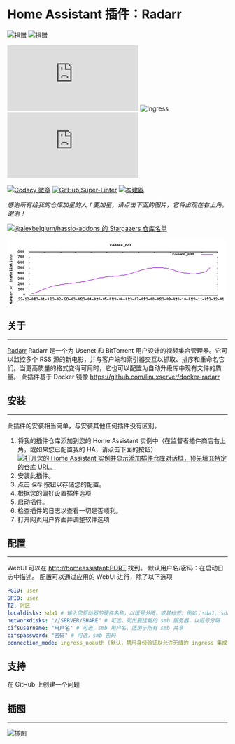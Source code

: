 # Home Assistant 插件：Radarr

[![捐赠][donation-badge]](https://www.buymeacoffee.com/alexbelgium)
[![捐赠][paypal-badge]](https://www.paypal.com/donate/?hosted_button_id=DZFULJZTP3UQA)

![版本](https://img.shields.io/badge/dynamic/json?label=版本&query=%24.version&url=https%3A%2F%2Fraw.githubusercontent.com%2Falexbelgium%2Fhassio-addons%2Fmaster%2Fradarr%2Fconfig.json)
![Ingress](https://img.shields.io/badge/dynamic/json?label=Ingress&query=%24.ingress&url=https%3A%2F%2Fraw.githubusercontent.com%2Falexbelgium%2Fhassio-addons%2Fmaster%2Fradarr%2Fconfig.json)
![架构](https://img.shields.io/badge/dynamic/json?color=success&label=架构&query=%24.arch&url=https%3A%2F%2Fraw.githubusercontent.com%2Falexbelgium%2Fhassio-addons%2Fmaster%2Fradarr%2Fconfig.json)

[![Codacy 徽章](https://app.codacy.com/project/badge/Grade/9c6cf10bdbba45ecb202d7f579b5be0e)](https://www.codacy.com/gh/alexbelgium/hassio-addons/dashboard?utm_source=github.com&utm_medium=referral&utm_content=alexbelgium/hassio-addons&utm_campaign=Badge_Grade)
[![GitHub Super-Linter](https://img.shields.io/github/actions/workflow/status/alexbelgium/hassio-addons/weekly-supelinter.yaml?label=Lint%20代码%20基准)](https://github.com/alexbelgium/hassio-addons/actions/workflows/weekly-supelinter.yaml)
[![构建器](https://img.shields.io/github/actions/workflow/status/alexbelgium/hassio-addons/onpush_builder.yaml?label=构建器)](https://github.com/alexbelgium/hassio-addons/actions/workflows/onpush_builder.yaml)

[donation-badge]: https://img.shields.io/badge/给我买一杯咖啡%20(没有%20Paypal)-%23d32f2f?logo=buy-me-a-coffee&style=flat&logoColor=white
[paypal-badge]: https://img.shields.io/badge/用%20Paypal%20给我买一杯咖啡-0070BA?logo=paypal&style=flat&logoColor=white

_感谢所有给我的仓库加星的人！要加星，请点击下面的图片，它将出现在右上角。谢谢！_

[![@alexbelgium/hassio-addons 的 Stargazers 仓库名单](https://raw.githubusercontent.com/alexbelgium/hassio-addons/master/.github/stars2.svg)](https://github.com/alexbelgium/hassio-addons/stargazers)

![下载演变](https://raw.githubusercontent.com/alexbelgium/hassio-addons/master/radarr/stats.png)

## 关于

---

[Radarr](https://radarr.video/) Radarr 是一个为 Usenet 和 BitTorrent 用户设计的视频集合管理器。它可以监控多个 RSS 源的新电影，并与客户端和索引器交互以抓取、排序和重命名它们。当更高质量的格式变得可用时，它也可以配置为自动升级库中现有文件的质量。
此插件基于 Docker 镜像 https://github.com/linuxserver/docker-radarr

## 安装

---

此插件的安装相当简单，与安装其他任何插件没有区别。

1. 将我的插件仓库添加到您的 Home Assistant 实例中（在监督者插件商店右上角，或如果您已配置我的 HA，请点击下面的按钮）
   [![打开您的 Home Assistant 实例并显示添加插件仓库对话框，预先填充特定的仓库 URL。](https://my.home-assistant.io/badges/supervisor_add_addon_repository.svg)](https://my.home-assistant.io/redirect/supervisor_add_addon_repository/?repository_url=https%3A%2F%2Fgithub.com%2Falexbelgium%2Fhassio-addons)
2. 安装此插件。
3. 点击 `保存` 按钮以存储您的配置。
4. 根据您的偏好设置插件选项
5. 启动插件。
6. 检查插件的日志以查看一切是否顺利。
7. 打开网页用户界面并调整软件选项

## 配置

---

WebUI 可以在 <http://homeassistant:PORT> 找到。
默认用户名/密码：在启动日志中描述。
配置可以通过应用的 WebUI 进行，除了以下选项

```yaml
PGID: user
GPID: user
TZ: 时区
localdisks: sda1 # 输入您驱动器的硬件名称，以逗号分隔，或其标签。例如：sda1, sdb1, MYNAS...
networkdisks: "//SERVER/SHARE" # 可选，列出要挂载的 smb 服务器，以逗号分隔
cifsusername: "用户名" # 可选，smb 用户名，适用于所有 smb 共享
cifspassword: "密码" # 可选，smb 密码
connection_mode: ingress_noauth (默认，禁用身份验证以允许无缝的 ingress 集成)，noingress_auth (禁用 ingress 以允许更简单的外部 URL，启用身份验证)，ingress_auth (同时启用 ingress 和身份验证)
```

## 支持

在 GitHub 上创建一个问题

## 插图

---

![插图](https://dausruddin.com/wp-content/uploads/2020/05/radarr-v3-1024x515.png)

[repository]: https://github.com/alexbelgium/hassio-addons